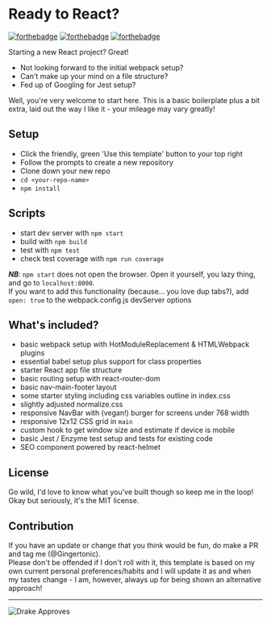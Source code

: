 # Ready to React?
[![forthebadge](https://forthebadge.com/images/badges/built-with-love.svg)](https://forthebadge.com)
[![forthebadge](https://forthebadge.com/images/badges/contains-cat-gifs.svg)](https://forthebadge.com)
[![forthebadge](https://forthebadge.com/images/badges/60-percent-of-the-time-works-every-time.svg)](https://forthebadge.com)

Starting a new React project? Great!

- Not looking forward to the initial webpack setup?
- Can't make up your mind on a file structure?
- Fed up of Googling for Jest setup? 

Well, you're very welcome to start here. This is a basic boilerplate plus a bit extra, laid out the way I like it - your mileage may vary greatly!

## Setup
- Click the friendly, green 'Use this template' button to your top right
- Follow the prompts to create a new repository
- Clone down your new repo
- `cd <your-repo-name>`
- `npm install`

## Scripts
- start dev server with `npm start`
- build with `npm build`
- test with `npm test`
- check test coverage with `npm run coverage`

***NB***: `npm start` does not open the browser. Open it yourself, you lazy thing, and go to `localhost:8000`. \
If you want to add this functionality (because... you love dup tabs?), add `open: true` to the webpack.config.js devServer options

## What's included?
- basic webpack setup with HotModuleReplacement & HTMLWebpack plugins
- essential babel setup plus support for class properties
- starter React app file structure 
- basic routing setup with react-router-dom
- basic nav-main-footer layout
- some starter styling including css variables outline in index.css
- slightly adjusted normalize.css
- responsive NavBar with (vegan!) burger for screens under 768 width
- responsive 12x12 CSS grid in `main`
- custom hook to get window size and estimate if device is mobile
- basic Jest / Enzyme test setup and tests for existing code
- SEO component powered by react-helmet

## License
Go wild, I'd love to know what you've built though so keep me in the loop! \
Okay but seriously, it's the MIT license.

## Contribution
If you have an update or change that you think would be fun, do make a PR and tag me (@Gingertonic). \
Please don't be offended if I don't roll with it, this template is based on my own current personal preferences/habits and I will update it as and when my tastes change - I am, however, always up for being shown an alternative approach!

***

![Drake Approves](https://res.cloudinary.com/gingertonic/image/upload/v1597696654/GTS/drake-hotline-bling_gingertonic-reacts.png)